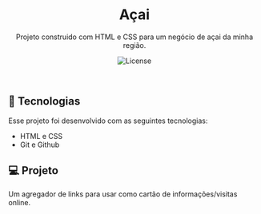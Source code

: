 <h1 align="center"> Açai </h1>

<p align="center">
Projeto construido com HTML e CSS para um negócio de açai da minha região.
</p>


<p align="center">
  <img alt="License" src="https://img.shields.io/static/v1?label=license&message=MIT&color=49AA26&labelColor=000000">
</p>

<br>


## 🚀 Tecnologias

Esse projeto foi desenvolvido com as seguintes tecnologias:

- HTML e CSS
- Git e Github

## 💻 Projeto

Um agregador de links para usar como cartão de informações/visitas online.

